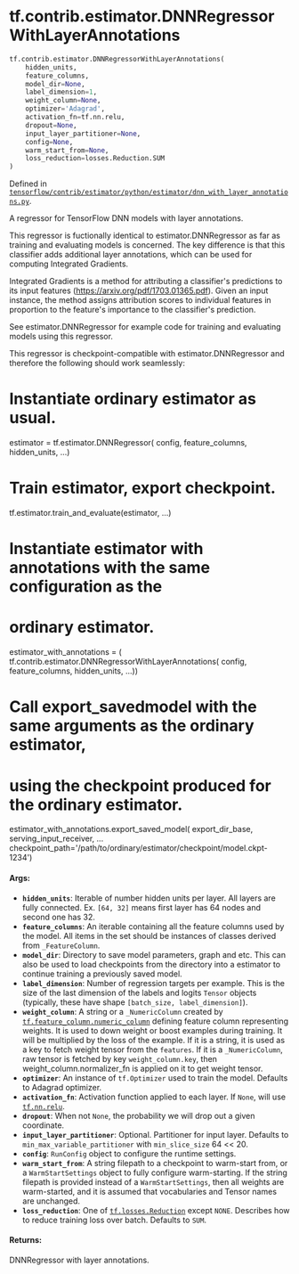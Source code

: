 <div itemscope itemtype="http://developers.google.com/ReferenceObject">
<meta itemprop="name" content="tf.contrib.estimator.DNNRegressorWithLayerAnnotations" />
<meta itemprop="path" content="Stable" />
</div>

# tf.contrib.estimator.DNNRegressorWithLayerAnnotations

``` python
tf.contrib.estimator.DNNRegressorWithLayerAnnotations(
    hidden_units,
    feature_columns,
    model_dir=None,
    label_dimension=1,
    weight_column=None,
    optimizer='Adagrad',
    activation_fn=tf.nn.relu,
    dropout=None,
    input_layer_partitioner=None,
    config=None,
    warm_start_from=None,
    loss_reduction=losses.Reduction.SUM
)
```



Defined in [`tensorflow/contrib/estimator/python/estimator/dnn_with_layer_annotations.py`](/code/stable/tensorflow/contrib/estimator/python/estimator/dnn_with_layer_annotations.py).

A regressor for TensorFlow DNN models with layer annotations.

This regressor is fuctionally identical to estimator.DNNRegressor as far as
training and evaluating models is concerned. The key difference is that this
classifier adds additional layer annotations, which can be used for computing
Integrated Gradients.

Integrated Gradients is a method for attributing a classifier's predictions
to its input features (https://arxiv.org/pdf/1703.01365.pdf). Given an input
instance, the method assigns attribution scores to individual features in
proportion to the feature's importance to the classifier's prediction.

See estimator.DNNRegressor for example code for training and evaluating models
using this regressor.

This regressor is checkpoint-compatible with estimator.DNNRegressor and
therefore the following should work seamlessly:

# Instantiate ordinary estimator as usual.
estimator = tf.estimator.DNNRegressor(
  config, feature_columns, hidden_units, ...)

# Train estimator, export checkpoint.
tf.estimator.train_and_evaluate(estimator, ...)

# Instantiate estimator with annotations with the same configuration as the
# ordinary estimator.
estimator_with_annotations = (
  tf.contrib.estimator.DNNRegressorWithLayerAnnotations(
    config, feature_columns, hidden_units, ...))

# Call export_savedmodel with the same arguments as the ordinary estimator,
# using the checkpoint produced for the ordinary estimator.
estimator_with_annotations.export_saved_model(
  export_dir_base, serving_input_receiver, ...
  checkpoint_path='/path/to/ordinary/estimator/checkpoint/model.ckpt-1234')

#### Args:

* <b>`hidden_units`</b>: Iterable of number hidden units per layer. All layers are
    fully connected. Ex. `[64, 32]` means first layer has 64 nodes and second
    one has 32.
* <b>`feature_columns`</b>: An iterable containing all the feature columns used by the
    model. All items in the set should be instances of classes derived from
    `_FeatureColumn`.
* <b>`model_dir`</b>: Directory to save model parameters, graph and etc. This can also
    be used to load checkpoints from the directory into a estimator to
    continue training a previously saved model.
* <b>`label_dimension`</b>: Number of regression targets per example. This is the size
    of the last dimension of the labels and logits `Tensor` objects
    (typically, these have shape `[batch_size, label_dimension]`).
* <b>`weight_column`</b>: A string or a `_NumericColumn` created by
    <a href="../../../tf/feature_column/numeric_column.md"><code>tf.feature_column.numeric_column</code></a> defining feature column representing
    weights. It is used to down weight or boost examples during training. It
    will be multiplied by the loss of the example. If it is a string, it is
    used as a key to fetch weight tensor from the `features`. If it is a
    `_NumericColumn`, raw tensor is fetched by key `weight_column.key`, then
    weight_column.normalizer_fn is applied on it to get weight tensor.
* <b>`optimizer`</b>: An instance of `tf.Optimizer` used to train the model. Defaults
    to Adagrad optimizer.
* <b>`activation_fn`</b>: Activation function applied to each layer. If `None`, will
    use <a href="../../../tf/nn/relu.md"><code>tf.nn.relu</code></a>.
* <b>`dropout`</b>: When not `None`, the probability we will drop out a given
    coordinate.
* <b>`input_layer_partitioner`</b>: Optional. Partitioner for input layer. Defaults to
    `min_max_variable_partitioner` with `min_slice_size` 64 << 20.
* <b>`config`</b>: `RunConfig` object to configure the runtime settings.
* <b>`warm_start_from`</b>: A string filepath to a checkpoint to warm-start from, or a
    `WarmStartSettings` object to fully configure warm-starting.  If the
    string filepath is provided instead of a `WarmStartSettings`, then all
    weights are warm-started, and it is assumed that vocabularies and Tensor
    names are unchanged.
* <b>`loss_reduction`</b>: One of <a href="../../../tf/losses/Reduction.md"><code>tf.losses.Reduction</code></a> except `NONE`. Describes how to
    reduce training loss over batch. Defaults to `SUM`.


#### Returns:

DNNRegressor with layer annotations.